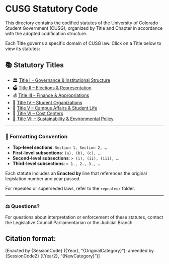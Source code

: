 # CUSG Statutory Code

This directory contains the codified statutes of the University of Colorado Student Government (CUSG), organized by Title and Chapter in accordance with the adopted codification structure.

Each Title governs a specific domain of CUSG law. Click on a Title below to view its statutes:

## 📚 Statutory Titles

- 🏛️ [Title I – Governance & Institutional Structure](./Title%20I%3A%20Governance%20%26%20Institutional%20Structure/)
- 🗳️ [Title II – Elections & Representation](./Title%20II%3A%20Elections%20%26%20Representation/)
- 💰 [Title III – Finance & Appropriations](./Title%20III%3A%20Finance%20%26%20Appropriations/)
- 🏫 [Title IV – Student Organizations](./Title%20IV%3A%20Student%20Organizations/)
- 🧬 [Title V – Campus Affairs & Student Life](./Title%20V%3A%20Campus%20Affairs%20%26%20Student%20Life/)
- 🧾 [Title VI – Cost Centers](./Title%20VI%3A%20Cost%20Centers/)
- [🌱 Title VII – Sustainability & Environmental Policy](./Title%20VII%3A%20Sustainability%20%26%20Environmental%20Policy/)

---

### 🧾 Formatting Convention

- **Top-level sections**: `Section 1, Section 2, …`  
- **First-level subsections**: `(a), (b), (c), …`  
- **Second-level subsections**: `> (i), (ii), (iii), …`  
- **Third-level subsections**: `> 1., 2., 3., …`

Each statute includes an **Enacted by** line that references the original legislation number and year passed.

For repealed or superseded laws, refer to the `repealed/` folder.

---

### ⚖️ Questions?

For questions about interpretation or enforcement of these statutes, contact the Legislative Council Parliamentarian or the Judicial Branch.


## Citation format: 
[Enacted by {SessionCode} ({Year}, “{OriginalCategory}”); amended by {SessionCode2} ({Year2}, “{NewCategory}”)]
